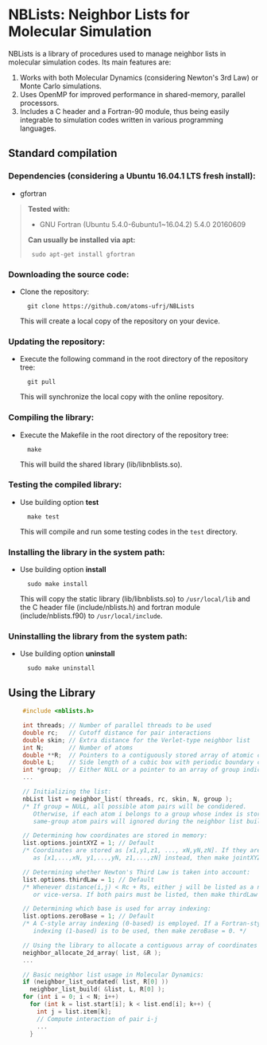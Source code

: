NBLists: Neighbor Lists for Molecular Simulation
================================================

NBLists is a library of procedures used to manage neighbor lists in molecular simulation codes. Its
main features are:

1. Works with both Molecular Dynamics (considering Newton's 3rd Law) or Monte Carlo simulations.
2. Uses OpenMP for improved performance in shared-memory, parallel processors.
3. Includes a C header and a Fortran-90 module, thus being easily integrable to simulation codes
written in various programming languages.

Standard compilation
--------------------

### Dependencies (considering a Ubuntu 16.04.1 LTS fresh install):

* gfortran

> **Tested with:**
> - GNU Fortran (Ubuntu 5.4.0-6ubuntu1~16.04.2) 5.4.0 20160609
>
> **Can usually be installed via apt:**
>
>      sudo apt-get install gfortran

### Downloading the source code:

* Clone the repository:

        git clone https://github.com/atoms-ufrj/NBLists

  This will create a local copy of the repository on your device.

### Updating the repository:

* Execute the following command in the root directory of the repository tree:

        git pull

  This will synchronize the local copy with the online repository.

### Compiling the library:

* Execute the Makefile in the root directory of the repository tree:

        make

  This will build the shared library (lib/libnblists.so).

### Testing the compiled library:

* Use building option **test**

        make test

  This will compile and run some testing codes in the `test` directory.

### Installing the library in the system path:

* Use building option **install**

        sudo make install

  This will copy the static library (lib/libnblists.so) to `/usr/local/lib` and the C header file
(include/nblists.h) and fortran module (include/nblists.f90) to `/usr/local/include`.

### Uninstalling the library from the system path:

* Use building option **uninstall**

        sudo make uninstall


Using the Library
-----------------

```c++
    #include <nblists.h>

    int threads; // Number of parallel threads to be used
    double rc;   // Cutoff distance for pair interactions
    double skin; // Extra distance for the Verlet-type neighbor list
    int N;       // Number of atoms
    double **R;  // Pointers to a contiguously stored array of atomic coordinates
    double L;    // Side length of a cubic box with periodic boundary condition
    int *group;  // Either NULL or a pointer to an array of group indices
    ...

    // Initializing the list:
    nbList list = neighbor_list( threads, rc, skin, N, group );
    /* If group = NULL, all possible atom pairs will be condidered.
       Otherwise, if each atom i belongs to a group whose index is stored in group[i],
       same-group atom pairs will ignored during the neighbor list building. */

    // Determining how coordinates are stored in memory:
    list.options.jointXYZ = 1; // Default
    /* Coordinates are stored as [x1,y1,z1, ..., xN,yN,zN]. If they are stored
       as [x1,...,xN, y1,...,yN, z1,...,zN] instead, then make jointXYZ = 0. */

    // Determining whether Newton's Third Law is taken into account:
    list.options.thirdLaw = 1; // Default
    /* Whenever distance(i,j) < Rc + Rs, either j will be listed as a neighbor of i
       or vice-versa. If both pairs must be listed, then make thirdLaw = 0. */

    // Determining which base is used for array indexing:
    list.options.zeroBase = 1; // Default
    /* A C-style array indexing (0-based) is employed. If a Fortran-style
       indexing (1-based) is to be used, then make zeroBase = 0. */

    // Using the library to allocate a contiguous array of coordinates (optional):
    neighbor_allocate_2d_array( list, &R );
    ...

    // Basic neighbor list usage in Molecular Dynamics:
    if (neighbor_list_outdated( list, R[0] ))
      neighbor_list_build( &list, L, R[0] );
    for (int i = 0; i < N; i++)
      for (int k = list.start[i]; k < list.end[i]; k++) {
        int j = list.item[k];
        // Compute interaction of pair i-j
        ...
      }
```

